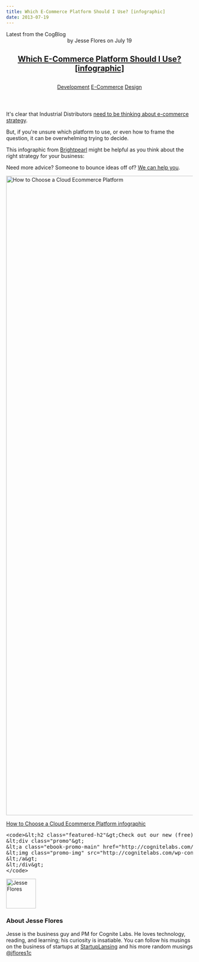 ```yaml
---
title: Which E-Commerce Platform Should I Use? [infographic]
date: 2013-07-19
---
```

<article itemscope itemtype="http://schema.org/Blog"> 
<div class="container outside"> 
 <div class="featured-post" style="background-image: url(&quot;&quot;);"> 
  <div class="overlay"></div> 
  <div class="row-fluid"> 
   <span class="latest-post"> Latest from <span id="title" itemprop="name">the CogBlog</span> </span> 
  </div> 
  <header class="featured-header"> 
   <div class="row-fluid"> 
    <div class="span2"></div> 
    <div class="span8"> 
     <div class="row-fluid"> 
      <div class="span12 author">
        by 
       <span class="author-name" itemprop="author"><a class="author-link" href="http://www.cognitelabs.com/blog/author/jesse-flores" itemprop="url"></a> <span itemprop="name">Jesse Flores</span></span> on 
       <span class="publish-date" itemprop="datePublished"> July 19</span> 
      </div> 
     </div> 
     <hgroup class="row-fluid"> 
      <h1 class="latest-title" itemprop="headline"> <a href="../../../../com/cognitelabs/www/blog/which-e-commerce-platform-should-i-use-infographic.html" itemprop="url"> <span id="hs_cos_wrapper_name" class="hs_cos_wrapper hs_cos_wrapper_meta_field hs_cos_wrapper_type_text" style="" data-hs-cos-general-type="meta_field" data-hs-cos-type="text">Which E-Commerce Platform Should I Use? [infographic]</span> </a> </h1> 
      <h2 class="post-synopsis" itemprop="alternativeHeadline"> <span id="hs_cos_wrapper_post_synopsis" class="hs_cos_wrapper hs_cos_wrapper_widget hs_cos_wrapper_type_text" style="" data-hs-cos-general-type="widget" data-hs-cos-type="text"></span> </h2> 
     </hgroup> 
     <div class="row-fluid"> 
      <span class="tags" itemprop="keywords"> <a href="http://www.cognitelabs.com/blog/topic/development" class="topic-tag">Development</a> <a href="http://www.cognitelabs.com/blog/topic/e-commerce" class="topic-tag">E-Commerce</a> <a href="http://www.cognitelabs.com/blog/topic/design" class="topic-tag">Design</a> </span> 
     </div> 
    </div> 
   </div> 
  </header> 
 </div> 
</div> 
<section class="blog-section" itemscope itemtype="http://schema.org/Blog"> 
 <div class="blog-post-wrapper cell-wrapper"> 
  <header class="section post-header"> 
  </header> 
  <div class="section post-body"> 
   <section itemprop="text"> 
    <span id="hs_cos_wrapper_post_body" class="hs_cos_wrapper hs_cos_wrapper_meta_field hs_cos_wrapper_type_rich_text" style="" data-hs-cos-general-type="meta_field" data-hs-cos-type="rich_text"><p>It's clear that Industrial Distributors <a href="http://cognitelabs.com/wp-content/uploads/2013/07/first-amazon-now-google-will-other-internet-companies-follow">need to be thinking about e-commerce strategy</a>.</p> 
     <!--more--><p>But, if you're unsure which platform to use, or even how to frame the question, it can be overwhelming trying to decide.</p> <p>This infographic from <a href="http://cognitelabs.com/wp-content/uploads/2013/07/www.brightpearl.com">Brightpearl</a> might be helpful as you think about the right strategy for your business:</p> 
     <div class="visually_embed" data-category="Technology">
      Need more advice? Someone to bounce ideas off of? 
      <a href="http://cognitelabs.com/wp-content/uploads/2013/07/choosing-an-ecommerce-platform-infographic">We can help you</a>.
     </div> 
     <div class="visually_embed" data-category="Technology"> 
      <p><a href="http://cognitelabs.com/wp-content/uploads/2013/07/choosing-an-ecommerce-platform-infographic"><img alt="How to Choose a Cloud Ecommerce Platform" class="visually_embed_infographic" height="1723" src="http://cdn2.hubspot.net/hub/440551/file-1740137172-jpg/blog-files/how-to-choose-a-cloud-ecommerce-platform_519b9b1dbc831_w587.jpg?t=1441046336424&amp;width=587&amp;height=1723" width="587"></a></p> 
      <div class="visually_embed_bar">
       <span class="visually_embed_cycle"><a href="http://cognitelabs.com/wp-content/uploads/2013/07/?utm_source=visually_embed">How to Choose a Cloud Ecommerce Platform infographic</a> </span>
      </div> 
     </div> <pre>&lt;code&gt;&amp;lt;h2 class="featured-h2"&amp;gt;Check out our new (free) ebook!&amp;lt;/h2&amp;gt;
&amp;lt;div class="promo"&amp;gt;
&amp;lt;a class="ebook-promo-main" href="http://cognitelabs.com/wp-content/uploads/2013/07/a-beginners-guide-to-designing-awesome-apps"&amp;gt;
&amp;lt;img class="promo-img" src="http://cognitelabs.com/wp-content/uploads/2013/08/design_method_ebook_cta.png"&amp;gt;
&amp;lt;/a&amp;gt;
&amp;lt;/div&amp;gt;
&lt;/code&gt;</pre></span> 
   </section> 
   <span id="hs_cos_wrapper_blog_social_sharing" class="hs_cos_wrapper hs_cos_wrapper_widget hs_cos_wrapper_type_blog_social_sharing" style="" data-hs-cos-general-type="widget" data-hs-cos-type="blog_social_sharing"> 
    <div class="hs-blog-social-share"> 
     <ul class="hs-blog-social-share-list"> 
     </ul> 
    </div> </span> 
   <div id="author-bio" itemscope itemtype="http://schema.org/Person"> 
    <img width="80" height="80" class="avatar avatar-80 photo" src="https://app.hubspot.com/settings/avatar/ebb7b39b3263657e1a24516cf221203e" alt="Jesse Flores"> 
    <div id="author-info"> 
     <h3>About <span itemprop="givenName">Jesse Flores<span></span></span></h3> Jesse is the business guy and PM for Cognite Labs. He loves technology, reading, and learning; his curiosity is insatiable. You can follow his musings on the business of startups at 
     <a href="http://startuplansing.org">StartupLansing</a> and his more random musings 
     <a href="http://www.twitter.com/jflores1c">@jflores1c</a> 
    </div> 
    <div class="clear"></div> 
   </div> 
  </div> 
 </div> 
</section> 
</article>